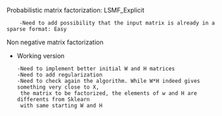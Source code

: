 Probabilistic matrix factorization: LSMF_Explicit

        -Need to add possibility that the input matrix is already in a sparse format: Easy
        
Non negative matrix factorization

  - Working version
      
        -Need to implement better initial W and H matrices
        -Need to add regularization
        -Need to check again the algorithm. While W*H indeed gives something very close to X, 
         the matrix to be factorized, the elements of w and H are differents from Sklearn 
         with same starting W and H
